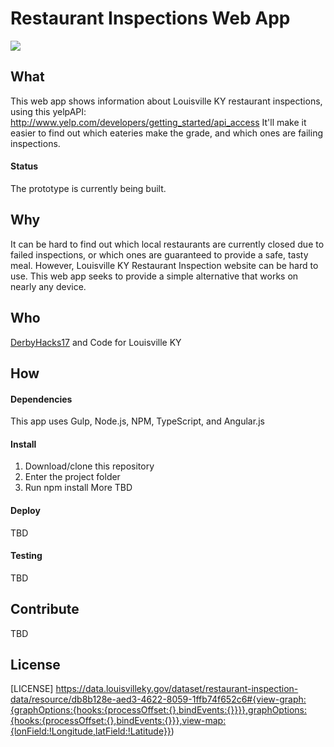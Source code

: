 # Restaurant Inspections Web App

![](https://img.shields.io/badge/status-in--development-blue.svg)

## What
This web app shows information about Louisville KY restaurant inspections, using this yelpAPI:  http://www.yelp.com/developers/getting_started/api_access It'll make it easier to find out which eateries make the grade, and which ones are failing inspections.

#### Status
The prototype is currently being built.

## Why
It can be hard to find out which local restaurants are currently closed due to failed inspections, or which ones are guaranteed to provide a safe, tasty meal. However, Louisville KY Restaurant Inspection website can be hard to use. This web app seeks to provide a simple alternative that works on nearly any device.

## Who
[DerbyHacks17](https://github.com/PilgrimShadow/DerbyHacks17) and Code for Louisville KY


## How
#### Dependencies
This app uses Gulp, Node.js, NPM, TypeScript, and Angular.js

#### Install
1. Download/clone this repository
2. Enter the project folder
3. Run npm install
More TBD

#### Deploy
TBD


#### Testing
TBD

## Contribute
TBD

## License
[LICENSE]
https://data.louisvilleky.gov/dataset/restaurant-inspection-data/resource/db8b128e-aed3-4622-8059-1ffb74f652c6#{view-graph:{graphOptions:{hooks:{processOffset:{},bindEvents:{}}}},graphOptions:{hooks:{processOffset:{},bindEvents:{}}},view-map:{lonField:!Longitude,latField:!Latitude}})
